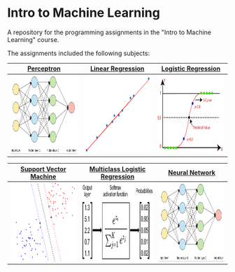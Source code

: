 # Intro to Machine Learning

A repository for the programming assignments in the "Intro to Machine Learning" course.

The assignments included the following subjects:

[Perceptron](perceptron/README.md "Perceptron") | [Linear Regression](linear_regression/README.md) | [Logistic Regression](logistic_regression/README.md)
:---: | :---: | :---:
[<img src="images/nn.png"  width="300" height="180" />](neural_network/README.md) | [<img src="images/linreg.png"  width="300" height="180" />](linear_regression/README.md) | [<img src="images/logreg.png"  width="300" height="180" />](logistic_regression/README.md)

[Support Vector Machine](svm/README.md) | [Multiclass Logistic Regression](multiclass_logistic_regression/README.md) | [Neural Network](neural_network/README.md)
:---: | :---: | :---:
[<img src="images/svm.png"  width="300" height="180" />](svm/README.md "Neural")|[<img src="images/softmax.png"  width="300" height="180" />](multiclass_logistic_regression/README.md)|[<img src="images/nn.png"  width="300" height="180" />](neural_network/README.md)